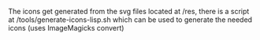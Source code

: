 The icons get generated from the svg files located at /res, there is a
script at /tools/generate-icons-lisp.sh which can be used to generate
the needed icons (uses ImageMagicks convert)

